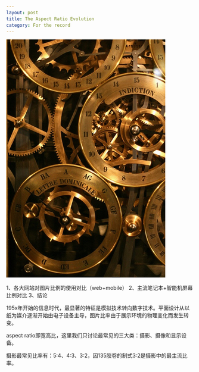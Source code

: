 ```yaml
---
layout: post
title: The Aspect Ratio Evolution
category: For the record
---
```


![set](/images/gear.jpg)

1、各大网站对图片比例的使用对比（web+mobile）
2、主流笔记本+智能机屏幕比例对比
3、结论

195x年开始的信息时代，最显著的特征是模拟技术转向数字技术。平面设计从以纸为媒介逐渐开始由电子设备主导，图片比率由于展示环境的物理变化而发生转变。

aspect ratio即宽高比，这里我们只讨论最常见的三大类：摄影、摄像和显示设备。

摄影最常见比率有：5:4、4:3、3:2，因135胶卷的制式3:2是摄影中的最主流比率。









